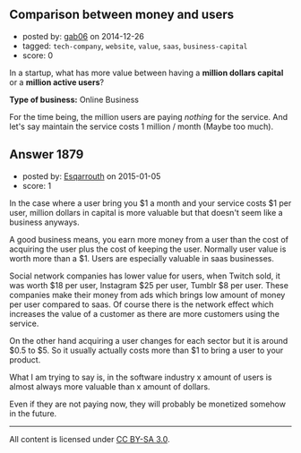 ## Comparison between money and users

- posted by: [gab06](https://stackexchange.com/users/4844359/gab06) on 2014-12-26
- tagged: `tech-company`, `website`, `value`, `saas`, `business-capital`
- score: 0

In a startup, what has more value between having a **million dollars capital** or a **million active users**?

**Type of business:** Online Business

For the time being, the million users are paying *nothing* for the service. And let's say maintain the service costs 1 million / month (Maybe too much).


## Answer 1879

- posted by: [Esqarrouth](https://stackexchange.com/users/3055586/esqarrouth) on 2015-01-05
- score: 1

In the case where a user bring you $1 a month and your service costs $1 per user, million dollars in capital is more valuable but that doesn't seem like a business anyways.

A good business means, you earn more money from a user than the cost of acquiring the user plus the cost of keeping the user. Normally user value is worth more than a $1. Users are especially valuable in saas businesses.

Social network companies has lower value for users, when Twitch sold, it was worth $18 per user, Instagram $25 per user, Tumblr $8 per user. These companies make their money from ads which brings low amount of money per user compared to saas. Of course there is the network effect which increases the value of a customer as there are more customers using the service. 

On the other hand acquiring a user changes for each sector but it is around $0.5 to $5. So it usually actually costs more than $1 to bring a user to your product. 

What I am trying to say is, in the software industry x amount of users is almost always more valuable than x amount of dollars.

Even if they are not paying now, they will probably be monetized somehow in the future.



---

All content is licensed under [CC BY-SA 3.0](https://creativecommons.org/licenses/by-sa/3.0/).
